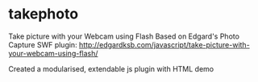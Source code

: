 takephoto
=========

Take picture with your Webcam using Flash
Based on Edgard's Photo Capture SWF plugin: http://edgardksb.com/javascript/take-picture-with-your-webcam-using-flash/

Created a modularised, extendable js plugin with HTML demo
